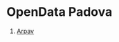 # OpenData Padova
1. [Arpav](http://www.arpa.veneto.it/dati-ambientali/open-data/dati-arpav-in-formato-xml)

